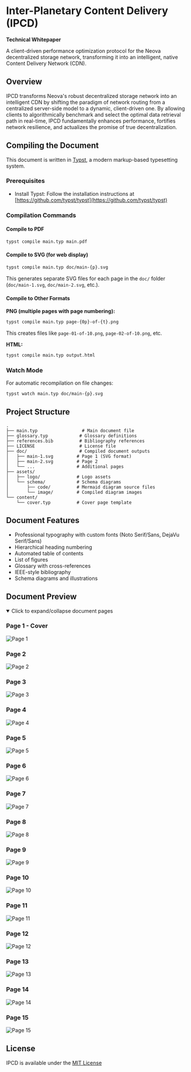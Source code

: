 # Inter-Planetary Content Delivery (IPCD)

**Technical Whitepaper**

A client-driven performance optimization protocol for the Neova decentralized storage network, transforming it into an intelligent, native Content Delivery Network (CDN).

## Overview

IPCD transforms Neova's robust decentralized storage network into an intelligent CDN by shifting the paradigm of network routing from a centralized server-side model to a dynamic, client-driven one. By allowing clients to algorithmically benchmark and select the optimal data retrieval path in real-time, IPCD fundamentally enhances performance, fortifies network resilience, and actualizes the promise of true decentralization.

## Compiling the Document

This document is written in [Typst](https://typst.app/), a modern markup-based typesetting system.

### Prerequisites

- Install Typst: Follow the installation instructions at [https://github.com/typst/typst](https://github.com/typst/typst)

### Compilation Commands

#### Compile to PDF

```bash
typst compile main.typ main.pdf
```

#### Compile to SVG (for web display)

```bash
typst compile main.typ doc/main-{p}.svg
```

This generates separate SVG files for each page in the `doc/` folder (`doc/main-1.svg`, `doc/main-2.svg`, etc.).

#### Compile to Other Formats

**PNG (multiple pages with page numbering):**
```bash
typst compile main.typ page-{0p}-of-{t}.png
```
This creates files like `page-01-of-10.png`, `page-02-of-10.png`, etc.

**HTML:**
```bash
typst compile main.typ output.html
```

### Watch Mode

For automatic recompilation on file changes:

```bash
typst watch main.typ doc/main-{p}.svg
```

## Project Structure

```
.
├── main.typ                 # Main document file
├── glossary.typ            # Glossary definitions
├── references.bib          # Bibliography references
├── LICENSE                 # License file
├── doc/                    # Compiled document outputs
│   ├── main-1.svg         # Page 1 (SVG format)
│   ├── main-2.svg         # Page 2
│   └── ...                # Additional pages
├── assets/
│   ├── logo/              # Logo assets
│   └── schema/            # Schema diagrams
│       ├── code/          # Mermaid diagram source files
│       └── image/         # Compiled diagram images
└── content/
    └── cover.typ          # Cover page template
```

## Document Features

- Professional typography with custom fonts (Noto Serif/Sans, DejaVu Serif/Sans)
- Hierarchical heading numbering
- Automated table of contents
- List of figures
- Glossary with cross-references
- IEEE-style bibliography
- Schema diagrams and illustrations

## Document Preview

<details open>
<summary>Click to expand/collapse document pages</summary>

### Page 1 - Cover
![Page 1](doc/main-1.svg)

### Page 2
![Page 2](doc/main-2.svg)

### Page 3
![Page 3](doc/main-3.svg)

### Page 4
![Page 4](doc/main-4.svg)

### Page 5
![Page 5](doc/main-5.svg)

### Page 6
![Page 6](doc/main-6.svg)

### Page 7
![Page 7](doc/main-7.svg)

### Page 8
![Page 8](doc/main-8.svg)

### Page 9
![Page 9](doc/main-9.svg)

### Page 10
![Page 10](doc/main-10.svg)

### Page 11
![Page 11](doc/main-11.svg)

### Page 12
![Page 12](doc/main-12.svg)

### Page 13
![Page 13](doc/main-13.svg)

### Page 14
![Page 14](doc/main-14.svg)

### Page 15
![Page 15](doc/main-15.svg)

</details>

## License
IPCD is available under the [MIT License](https://github.com/LightInn/IPCD/blob/main/LICENSE)

